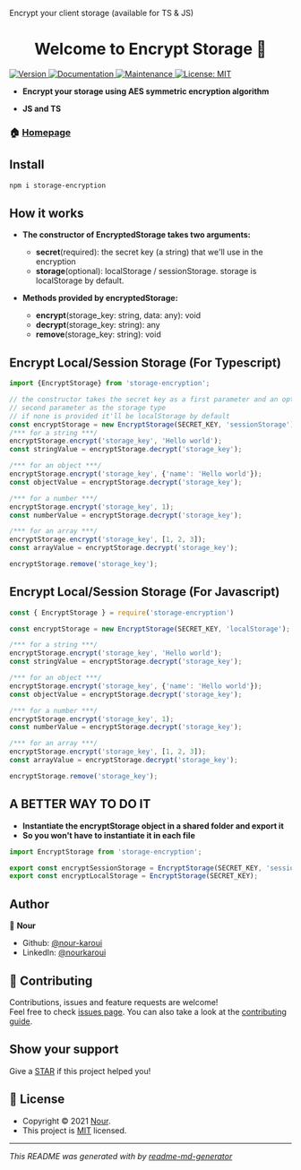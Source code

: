 Encrypt your client storage (available for TS & JS)

<h1 align="center">Welcome to Encrypt Storage 👋</h1>
<p>
  <a href="https://www.npmjs.com/package/storage-encryption" target="_blank">
    <img alt="Version" src="https://img.shields.io/npm/v/storage-encryption.svg">
  </a>
  <a href="https://github.com/nour-karoui/encrypt-storage#readme" target="_blank">
    <img alt="Documentation" src="https://img.shields.io/badge/documentation-yes-brightgreen.svg" />
  </a>
  <a href="https://github.com/nour-karoui/encrypt-storage/graphs/commit-activity" target="_blank">
    <img alt="Maintenance" src="https://img.shields.io/badge/Maintained%3F-yes-green.svg" />
  </a>
  <a href="https://github.com/nour-karoui/encrypt-storage/blob/master/LICENSE" target="_blank">
    <img alt="License: MIT" src="https://img.shields.io/github/license/bishkou/password-pwnd" />
  </a>
</p>

* **Encrypt your storage using AES symmetric encryption algorithm**

* **JS and TS**


### 🏠 [Homepage](https://github.com/nour-karoui/encrypt-storage)

## Install

```sh
npm i storage-encryption
```

## How it works

* **The constructor of EncryptedStorage takes two arguments:**
    * **secret**(required): the secret key (a string) that we'll use in the encryption
    * **storage**(optional): localStorage / sessionStorage.
     storage is localStorage by default.
     
* **Methods provided by encryptedStorage:**
    * **encrypt**(storage_key: string, data: any): void
    * **decrypt**(storage_key: string): any
    * **remove**(storage_key: string): void
    

## Encrypt Local/Session Storage (For Typescript)

```ts
import {EncryptStorage} from 'storage-encryption';

// the constructor takes the secret key as a first parameter and an optional
// second parameter as the storage type
// if none is provided it'll be localStorage by default
const encryptStorage = new EncryptStorage(SECRET_KEY, 'sessionStorage');
/*** for a string ***/
encryptStorage.encrypt('storage_key', 'Hello world');
const stringValue = encryptStorage.decrypt('storage_key');

/*** for an object ***/
encryptStorage.encrypt('storage_key', {'name': 'Hello world'});
const objectValue = encryptStorage.decrypt('storage_key');

/*** for a number ***/
encryptStorage.encrypt('storage_key', 1);
const numberValue = encryptStorage.decrypt('storage_key');

/*** for an array ***/
encryptStorage.encrypt('storage_key', [1, 2, 3]);
const arrayValue = encryptStorage.decrypt('storage_key');

encryptStorage.remove('storage_key'); 
```

## Encrypt Local/Session Storage (For Javascript)
```js
const { EncryptStorage } = require('storage-encryption')

const encryptStorage = new EncryptStorage(SECRET_KEY, 'localStorage');

/*** for a string ***/
encryptStorage.encrypt('storage_key', 'Hello world');
const stringValue = encryptStorage.decrypt('storage_key');

/*** for an object ***/
encryptStorage.encrypt('storage_key', {'name': 'Hello world'});
const objectValue = encryptStorage.decrypt('storage_key');

/*** for a number ***/
encryptStorage.encrypt('storage_key', 1);
const numberValue = encryptStorage.decrypt('storage_key');

/*** for an array ***/
encryptStorage.encrypt('storage_key', [1, 2, 3]);
const arrayValue = encryptStorage.decrypt('storage_key');

encryptStorage.remove('storage_key'); 
```

## A BETTER WAY TO DO IT
* **Instantiate the encryptStorage object in a shared folder and export it**
* **So you won't have to instantiate it in each file**

````ts
import EncryptStorage from 'storage-encryption';

export const encryptSessionStorage = EncryptStorage(SECRET_KEY, 'sessionStorage');
export const encryptLocalStorage = EncryptStorage(SECRET_KEY);

````
## Author

👤 **Nour**

* Github: [@nour-karoui](https://github.com/nour-karoui)
* LinkedIn: [@nourkaroui](https://www.linkedin.com/in/nourkaroui/)

## 🤝 Contributing

Contributions, issues and feature requests are welcome!<br />Feel free to check [issues page](https://github.com/nour-karoui/encrypt-storage/issues). You can also take a look at the [contributing guide](https://github.com/nour-karoui/encrypt-storage/blob/master/CONTRIBUTING.md).

## Show your support

Give a [STAR](https://github.com/nour-karoui/encrypt-storage) if this project helped you!

## 📝 License

* Copyright © 2021 [Nour](https://github.com/nour-karoui).
* This project is [MIT](https://github.com/nour-karoui/encrypt-storage/blob/master/LICENSE) licensed.

***
_This README was generated with by [readme-md-generator](https://github.com/kefranabg/readme-md-generator)_
